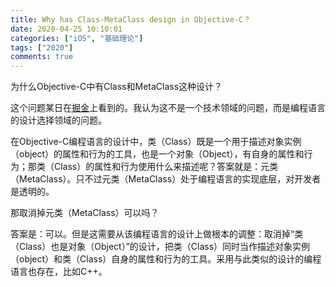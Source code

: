 ```yaml
---
title: Why has Class-MetaClass design in Objective-C？
date: 2020-04-25 10:10:01
categories: ["iOS", "基础理论"]
tags: ["2020"]
comments: true
---
```


为什么Objective-C中有Class和MetaClass这种设计？

这个问题某日在[掘金](https://juejin.im/entry/59bb8b895188257e70531bf9)上看到的。我认为这不是一个技术领域的问题，而是编程语言的设计选择领域的问题。

在Objective-C编程语言的设计中，类（Class）既是一个用于描述对象实例（object）的属性和行为的工具，也是一个对象（Object），有自身的属性和行为；那类（Class）的属性和行为使用什么来描述呢？答案就是：元类（MetaClass）。只不过元类（MetaClass）处于编程语言的实现底层，对开发者是透明的。

那取消掉元类（MetaClass）可以吗？

答案是：可以。但是这需要从该编程语言的设计上做根本的调整：取消掉“类（Class）也是对象（Object）”的设计，把类（Class）同时当作描述对象实例（object）和类（Class）自身的属性和行为的工具。采用与此类似的设计的编程语言也存在，比如C++。

